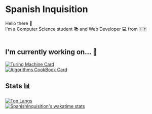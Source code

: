 # Spanish Inquisition

Hello there 👀 <br/>
I'm a Computer Science student 📚 and Web Developer 💻 from 🇮🇹 <br/><br/>

## I'm currently working on... 🔮

[![Turing Machine Card](https://github-readme-stats.vercel.app/api/pin/?username=SpanishInquisition49&repo=turingmachine&theme=radical)](https://github.com/SpanishInquisition49/TuringMachine)
<br/>
[![Algorithms CookBook Card](https://github-readme-stats.vercel.app/api/pin/?username=SpanishInquisition49&repo=algorithms_cookbook&theme=radical)](https://github.com/SpanishInquisition49/algorithms_cookbook)

## Stats 📊

[![Top Langs](https://github-readme-stats.vercel.app/api/top-langs/?username=SpanishInquisition49&theme=radical&layout=compact)](https://github.com/SpanishInquisition49)
<br/>
[![SpanishInquisition's wakatime stats](https://github-readme-stats.vercel.app/api/wakatime?username=SpanishInquisition&theme=radical)](https://github.com/SpanishInquisition49)
